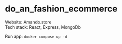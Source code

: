 ﻿# do_an_fashion_ecommerce

Website: Amando.store
<br/>
Tech stack: React, Express, MongoDb

Run app: `docker compose up -d`

